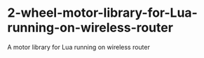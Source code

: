 # 2-wheel-motor-library-for-Lua-running-on-wireless-router
A motor library for Lua running on wireless router
